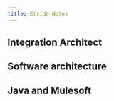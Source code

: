```yaml
---
title: Stride Notes
---
```


## Integration Architect

## Software architecture
## Java and Mulesoft
